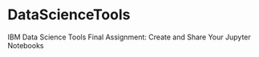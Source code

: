 # DataScienceTools
IBM Data Science Tools Final Assignment: Create and Share Your Jupyter Notebooks 

